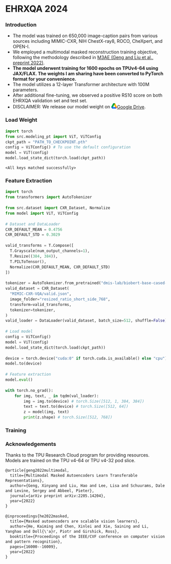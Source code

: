 # EHRXQA 2024

### Introduction
- The model was trained on 650,000 image-caption pairs from various sources including MIMIC-CXR, NIH ChestX-ray8, ROCO, CheXpert, and OPEN-I.
- We employed a multimodal masked reconstruction training objective, following the methodology described in [M3AE (Geng and Liu et al., preprint 2022)](https://arxiv.org/abs/2205.14204).
- **The model underwent training for 1600 epochs on TPUv4-64 using JAX/FLAX. The weights I am sharing have been converted to PyTorch format for your convenience.**
- The model utilizes a 12-layer Transformer architecture with 100M parameters.
- After additional fine-tuning, we observed a positive RS10 score on both EHRXQA validation set and test set.
- DISCLAIMER: We release our model weight on [<img width="18" alt="image" src="./assets/googledrive.png">Google Drive](https://drive.google.com/file/d/1aTgCZdMYlq0HbAMDEKJ9X_K9Nm2iMIsd/view?usp=sharing).


### Load Weight
```python
import torch
from src.modeling_pt import ViT, ViTConfig
ckpt_path = "PATH_TO_CHECKPOINT.pth"
config = ViTConfig() # To use the default configuration
model = ViT(config)
model.load_state_dict(torch.load(ckpt_path))
```
```
<All keys matched successfully>
```

### Feature Extraction
```python
import torch
from transformers import AutoTokenizer

from src.dataset import CXR_Dataset, Normalize
from model import ViT, ViTConfig

# Dataset and DataLoader
CXR_DEFAULT_MEAN = 0.4756
CXR_DEFAULT_STD = 0.3029

valid_transforms = T.Compose([
  T.Grayscale(num_output_channels=1),
  T.Resize((384, 384)),
  T.PILToTensor(),
  Normalize(CXR_DEFAULT_MEAN, CXR_DEFAULT_STD)
])

tokenizer = AutoTokenizer.from_pretrained("dmis-lab/biobert-base-cased-v1.1")
valid_dataset = CXR_Dataset(
  "MIMIC-CXR-VQA/valid.json",
  image_folder="resized_ratio_short_side_768",
  transform=valid_transforms,
  tokenizer=tokenizer,
)
valid_loader = DataLoader(valid_dataset, batch_size=512, shuffle=False)

# Load model
config = ViTConfig()
model = ViT(config)
model.load_state_dict(torch.load(ckpt_path))

device = torch.device("cuda:0" if torch.cuda.is_available() else "cpu")
model.to(device)

# Feature extraction
model.eval()

with torch.no_grad():
    for img, text, _ in tqdm(val_loader):
        img = img.to(device) # torch.Size([512, 1, 384, 384])
        text = text.to(device) # torch.Size([512, 64])
        z = model(img, text)
        print(z.shape) # torch.Size([512, 768])
```

### Training


### Acknowledgements
Thanks to the TPU Research Cloud program for providing resources. Models are trained on the TPU v4-64 or TPU v4-32 pod slice.

```
@article{geng2022multimodal,
  title={Multimodal Masked Autoencoders Learn Transferable Representations},
  author={Geng, Xinyang and Liu, Hao and Lee, Lisa and Schuurams, Dale and Levine, Sergey and Abbeel, Pieter},
  journal={arXiv preprint arXiv:2205.14204},
  year={2022}
}

@inproceedings{he2022masked,
  title={Masked autoencoders are scalable vision learners},
  author={He, Kaiming and Chen, Xinlei and Xie, Saining and Li, Yanghao and Doll{\'a}r, Piotr and Girshick, Ross},
  booktitle={Proceedings of the IEEE/CVF conference on computer vision and pattern recognition},
  pages={16000--16009},
  year={2022}
}
```